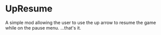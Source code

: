 # UpResume

A simple mod allowing the user to use the up arrow to resume the game while on the pause menu.
...that's it.